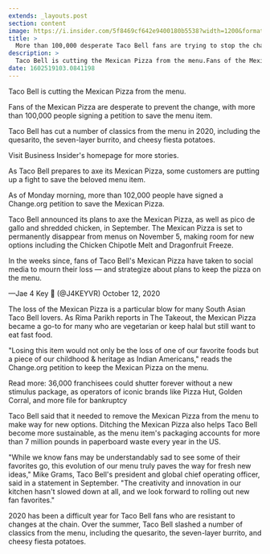 ```yaml
--- 
extends: _layouts.post 
section: content 
image: https://i.insider.com/5f8469cf642e9400180b5538?width=1200&format=jpeg 
title: > 
  More than 100,000 desperate Taco Bell fans are trying to stop the chain from axing its beloved Mexican Pizza 
description: > 
  Taco Bell is cutting the Mexican Pizza from the menu.Fans of the Mexican Pizza are desperate to prevent the change, with more than 100,000 people signing a petition to save the menu item.As Taco Bell prepares to axe its Mexican Pizza, some customers are putting up a fight to save the beloved menu item.Taco Bell announced its plans to axe the Mexican Pizza, as well as pico de gallo and shredded chicken, in September.2020 has been a difficult year for Taco Bell fans who are resistant to changes at the chain. 
date: 1602519103.0841198 
--- 
```

Taco Bell is cutting the Mexican Pizza from the menu.

Fans of the Mexican Pizza are desperate to prevent the change, with more than 100,000 people signing a petition to save the menu item.

Taco Bell has cut a number of classics from the menu in 2020, including the quesarito, the seven-layer burrito, and cheesy fiesta potatoes.

Visit Business Insider's homepage for more stories.

As Taco Bell prepares to axe its Mexican Pizza, some customers are putting up a fight to save the beloved menu item.

As of Monday morning, more than 102,000 people have signed a Change.org petition to save the Mexican Pizza.

Taco Bell announced its plans to axe the Mexican Pizza, as well as pico de gallo and shredded chicken, in September. The Mexican Pizza is set to permanently disappear from menus on November 5, making room for new options including the Chicken Chipotle Melt and Dragonfruit Freeze.

In the weeks since, fans of Taco Bell's Mexican Pizza have taken to social media to mourn their loss — and strategize about plans to keep the pizza on the menu.

—Jae 4 Key 👑 (@J4KEYVR) October 12, 2020

The loss of the Mexican Pizza is a particular blow for many South Asian Taco Bell lovers. As Rima Parikh reports in The Takeout, the Mexican Pizza became a go-to for many who are vegetarian or keep halal but still want to eat fast food.

"Losing this item would not only be the loss of one of our favorite foods but a piece of our childhood & heritage as Indian Americans," reads the Change.org petition to keep the Mexican Pizza on the menu.

Read more: 36,000 franchisees could shutter forever without a new stimulus package, as operators of iconic brands like Pizza Hut, Golden Corral, and more file for bankruptcy

Taco Bell said that it needed to remove the Mexican Pizza from the menu to make way for new options. Ditching the Mexican Pizza also helps Taco Bell become more sustainable, as the menu item's packaging accounts for more than 7 million pounds in paperboard waste every year in the US.

"While we know fans may be understandably sad to see some of their favorites go, this evolution of our menu truly paves the way for fresh new ideas," Mike Grams, Taco Bell's president and global chief operating officer, said in a statement in September. "The creativity and innovation in our kitchen hasn't slowed down at all, and we look forward to rolling out new fan favorites."

2020 has been a difficult year for Taco Bell fans who are resistant to changes at the chain. Over the summer, Taco Bell slashed a number of classics from the menu, including the quesarito, the seven-layer burrito, and cheesy fiesta potatoes.